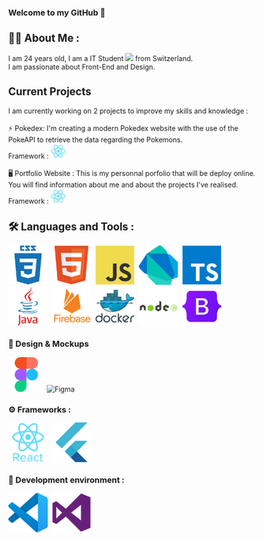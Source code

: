 ### Welcome to my GitHub 👋
  
 ## :woman_technologist: About Me : 
  
  I am 24 years old, I am a IT Student <img src="https://media.giphy.com/media/WUlplcMpOCEmTGBtBW/giphy.gif" width="30"> from Switzerland.
  <br>
  I am passionate about Front-End and Design.
  
  ## Current Projects 
  I am currently working on 2 projects to improve my skills and knowledge :
  <br></br>
  :zap: Pokedex: I'm creating a modern Pokedex website with the use of the PokeAPI to retrieve the data regarding the Pokemons. 
 <br>
   Framework :  <img src="https://github.com/devicons/devicon/blob/master/icons/react/react-original.svg" title="React" alt="React" width="30" height="30"/>&nbsp;
  <br></br>
 :desktop_computer: Portfolio Website : This is my personnal porfolio that will be deploy online. You will find information about me and about the projects I've
 realised. 
   <br>
   Framework :  <img src="https://github.com/devicons/devicon/blob/master/icons/react/react-original.svg" title="React" alt="React" width="30" height="30"/>&nbsp;
 
  
  ## :hammer_and_wrench: Languages and Tools :
<div>
  <img src="https://github.com/devicons/devicon/blob/master/icons/css3/css3-plain-wordmark.svg"  title="CSS3" alt="CSS" width="80" height="80"/>&nbsp;
  <img src="https://github.com/devicons/devicon/blob/master/icons/html5/html5-original.svg" title="HTML5" alt="HTML" width="80" height="80"/>&nbsp;
  <img src="https://github.com/devicons/devicon/blob/master/icons/javascript/javascript-original.svg" title="JavaScript" alt="JavaScript" width="80" height="80"/>&nbsp;
     <img src="https://github.com/devicons/devicon/blob/master/icons/dart/dart-original.svg" title="Dart" alt="Dart" width="80" height="80"/>&nbsp;
   <img src="https://github.com/devicons/devicon/blob/master/icons/typescript/typescript-original.svg" title="Typescript" alt="Typescript" width="80" height="80"/>&nbsp;
  <img src="https://github.com/devicons/devicon/blob/master/icons/java/java-original-wordmark.svg" title="Java" alt="Java" width="80" height="80"/>&nbsp;
   <img src="https://github.com/devicons/devicon/blob/master/icons/firebase/firebase-plain-wordmark.svg" title="Firebase" alt="Firebase" width="80" height="80"/>&nbsp;
  <img src="https://github.com/devicons/devicon/blob/master/icons/docker/docker-original-wordmark.svg" title="Docker" alt="Docker" width="80" height="80"/>&nbsp;
  <img src="https://github.com/devicons/devicon/blob/master/icons/nodejs/nodejs-original-wordmark.svg" title="NodeJS" alt="NodeJS" width="80" height="80"/>&nbsp;
  <img src="https://github.com/devicons/devicon/blob/master/icons/bootstrap/bootstrap-original.svg" title="Bootstrap" alt="Bootstrap" width="80" height="80"/>&nbsp;
 
  ### :nail_care: Design & Mockups
   <img src="https://github.com/devicons/devicon/blob/master/icons/figma/figma-original.svg" title="Figma" alt="Figma" width="70" height="70"/>&nbsp;
   <img src="https://github.com/yurijserrano/Github-Profile-Readme-Logos/blob/master/tools/adobe-xd.png?raw=true" title="Figma" alt="Figma" width="70" height="70"/>&nbsp;
  
  ### :gear: Frameworks :
  <div>
    <img src="https://github.com/devicons/devicon/blob/master/icons/react/react-original-wordmark.svg" title="React" alt="React" width="80" height="80"/>&nbsp;
  <img src="https://github.com/devicons/devicon/blob/master/icons/flutter/flutter-original.svg" title="Flutter" alt="Flutter" width="80" height="80"/>&nbsp;
  </div>
  
  ### :leaves: Development environment :
  <div>
    <img src="https://github.com/devicons/devicon/blob/master/icons/vscode/vscode-original.svg" title="VisualStudio" alt="VisualStudio" width="80" height="80"/>&nbsp;
    <img src="https://github.com/devicons/devicon/blob/master/icons/visualstudio/visualstudio-plain.svg" title="VisualStudio" alt="VisualStudio" width="80" height="80"/>&nbsp;
  </div>
  
  
  
</div>
<!--
**ETDN/ETDN** is a ✨ _special_ ✨ repository because its `README.md` (this file) appears on your GitHub profile.

Here are some ideas to get you started:

- 🔭 I’m currently working on ...
- 🌱 I’m currently learning ...
- 👯 I’m looking to collaborate on ...
- 🤔 I’m looking for help with ...
- 💬 Ask me about ...
- 📫 How to reach me: ...
- 😄 Pronouns: ...
- ⚡ Fun fact: ...
-->
